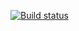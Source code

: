 [![Build status](https://ci.appveyor.com/api/projects/status/n51kism8a9ui4snw?svg=true)](https://ci.appveyor.com/project/TatyanaKonysheva/aqa-6-pageobject)
